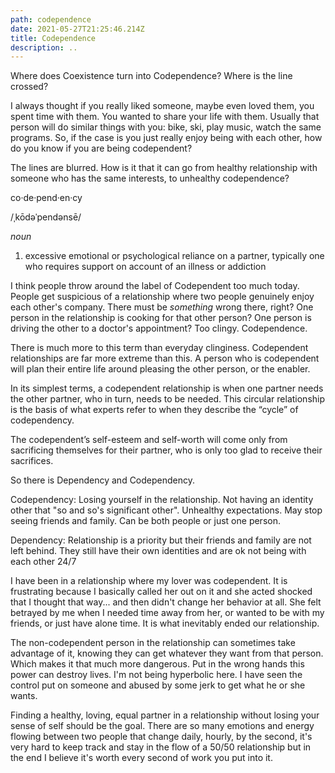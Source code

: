```yaml
---
path: codependence
date: 2021-05-27T21:25:46.214Z
title: Codependence
description: ..
---
```

Where does Coexistence turn into Codependence?  Where is the line crossed? 

I always thought if you really liked someone, maybe even loved them, you spent time with them. You wanted to share your life with them. Usually that person will do similar things with you: bike, ski, play music, watch the same programs.  So, if the case is you just really enjoy being with each other, how do you know if you are being codependent?

The lines are blurred.  How is it that it can go from healthy relationship with someone who has the same interests, to unhealthy codependence? 

<!--StartFragment-->

co·de·pend·en·cy

/ˌkōdəˈpendənsē/

*noun*

1. excessive emotional or psychological reliance on a partner, typically one who requires support on account of an illness or addiction

<!--EndFragment-->

I think people throw around the label of Codependent too much today.  People get suspicious of a relationship where two people genuinely enjoy each other's company. There must be *something*  wrong there, right?  One person in the relationship is cooking for that other person? One person is driving the other to a doctor's appointment?  Too clingy.  Codependence. 

<!--StartFragment-->

There is much more to this term than everyday clinginess. Codependent relationships are far more extreme than this. A person who is codependent will plan their entire life around pleasing the other person, or the enabler.

In its simplest terms, a codependent relationship is when one partner needs the other partner, who in turn, needs to be needed. This circular relationship is the basis of what experts refer to when they describe the “cycle” of codependency.

The codependent’s self-esteem and self-worth will come only from sacrificing themselves for their partner, who is only too glad to receive their sacrifices.

<!--EndFragment-->

So there is Dependency and Codependency.   

Codependency: Losing yourself in the relationship. Not having an identity other that "so and so's significant other".  Unhealthy expectations.  May stop seeing friends and family. Can be both people or just one person.

Dependency: Relationship is a priority but their friends and family are not left behind.  They still have their own identities and are ok not being with each other 24/7

I have been in a relationship where my lover was codependent. It is frustrating because I basically called her out on it and she acted shocked that I thought that way... and then didn't change her behavior at all.  She felt betrayed by me when I needed time away from her, or wanted to be with my friends, or just have alone time. It is what inevitably ended our relationship.  

The non-codependent person in the relationship can sometimes take advantage of it, knowing they can get whatever they want from that person.  Which makes it that much more dangerous.  Put in the wrong hands this power can destroy lives.  I'm not being hyperbolic here.  I have seen the control put on someone and abused by some jerk to get what he or she wants.  

Finding a healthy, loving, equal partner in a relationship without losing your sense of self should be the goal.  There are so many emotions and energy flowing between two people that change daily, hourly, by the second, it's very hard to keep track and stay in the flow of a 50/50 relationship but in the end I believe it's worth every second of work you put into it.